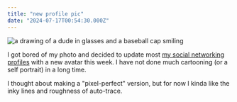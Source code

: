 ```yaml
---
title: "new profile pic"
date: "2024-07-17T00:54:30.000Z"
---
```


![a drawing of a dude in glasses and a baseball cap smiling](/img/note-images/purple-profile-4x3-1-1024x768.png)

I got bored of my photo and decided to update most [my social networking profiles](https://nicksimson.com/links/) with a new avatar this week. I have not done much cartooning (or a self portrait) in a long time. 

I thought about making a "pixel-perfect" version, but for now I kinda like the inky lines and roughness of auto-trace.
